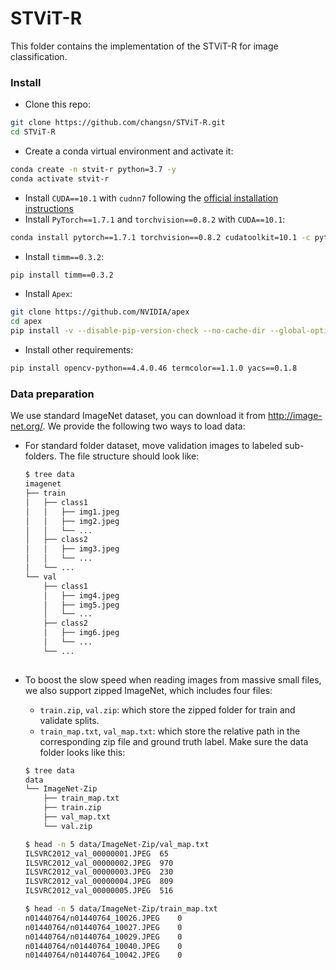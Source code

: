 # STViT-R

This folder contains the implementation of the STViT-R for image classification.

### Install

- Clone this repo:

```bash
git clone https://github.com/changsn/STViT-R.git
cd STViT-R
```

- Create a conda virtual environment and activate it:

```bash
conda create -n stvit-r python=3.7 -y
conda activate stvit-r
```

- Install `CUDA==10.1` with `cudnn7` following
  the [official installation instructions](https://docs.nvidia.com/cuda/cuda-installation-guide-linux/index.html)
- Install `PyTorch==1.7.1` and `torchvision==0.8.2` with `CUDA==10.1`:

```bash
conda install pytorch==1.7.1 torchvision==0.8.2 cudatoolkit=10.1 -c pytorch
```

- Install `timm==0.3.2`:

```bash
pip install timm==0.3.2
```

- Install `Apex`:

```bash
git clone https://github.com/NVIDIA/apex
cd apex
pip install -v --disable-pip-version-check --no-cache-dir --global-option="--cpp_ext" --global-option="--cuda_ext" ./
```

- Install other requirements:

```bash
pip install opencv-python==4.4.0.46 termcolor==1.1.0 yacs==0.1.8
```

### Data preparation

We use standard ImageNet dataset, you can download it from http://image-net.org/. We provide the following two ways to
load data:

- For standard folder dataset, move validation images to labeled sub-folders. The file structure should look like:
  ```bash
  $ tree data
  imagenet
  ├── train
  │   ├── class1
  │   │   ├── img1.jpeg
  │   │   ├── img2.jpeg
  │   │   └── ...
  │   ├── class2
  │   │   ├── img3.jpeg
  │   │   └── ...
  │   └── ...
  └── val
      ├── class1
      │   ├── img4.jpeg
      │   ├── img5.jpeg
      │   └── ...
      ├── class2
      │   ├── img6.jpeg
      │   └── ...
      └── ...
 
  ```
- To boost the slow speed when reading images from massive small files, we also support zipped ImageNet, which includes
  four files:
    - `train.zip`, `val.zip`: which store the zipped folder for train and validate splits.
    - `train_map.txt`, `val_map.txt`: which store the relative path in the corresponding zip file and ground truth
      label. Make sure the data folder looks like this:

  ```bash
  $ tree data
  data
  └── ImageNet-Zip
      ├── train_map.txt
      ├── train.zip
      ├── val_map.txt
      └── val.zip
  
  $ head -n 5 data/ImageNet-Zip/val_map.txt
  ILSVRC2012_val_00000001.JPEG	65
  ILSVRC2012_val_00000002.JPEG	970
  ILSVRC2012_val_00000003.JPEG	230
  ILSVRC2012_val_00000004.JPEG	809
  ILSVRC2012_val_00000005.JPEG	516
  
  $ head -n 5 data/ImageNet-Zip/train_map.txt
  n01440764/n01440764_10026.JPEG	0
  n01440764/n01440764_10027.JPEG	0
  n01440764/n01440764_10029.JPEG	0
  n01440764/n01440764_10040.JPEG	0
  n01440764/n01440764_10042.JPEG	0
  ```
